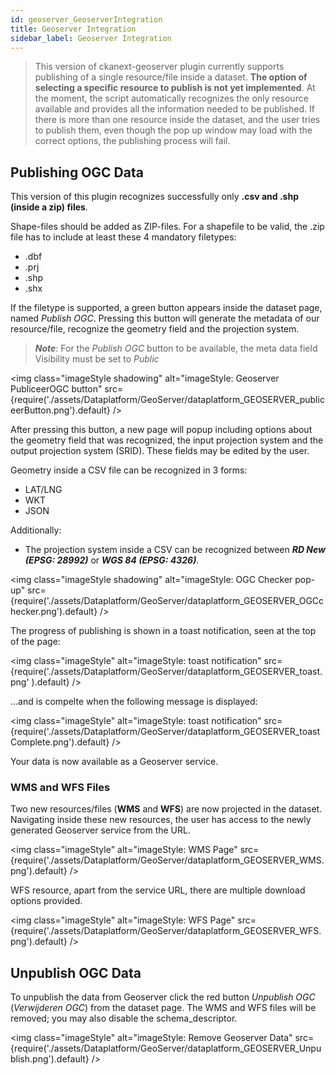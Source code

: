 ```yaml
---
id: geoserver_GeoserverIntegration
title: Geoserver Integration
sidebar_label: Geoserver Integration
---
```

>This version of ckanext-geoserver plugin currently supports publishing of a single resource/file inside a dataset. **The option of selecting a specific resource to publish is not yet implemented**. At the moment, the script automatically recognizes the only resource available and provides all the information needed to be published. If there is more than one resource inside the dataset, and the user tries to publish them, even though the pop up window may load with the correct options, the publishing process will fail.


## Publishing OGC Data

This version of this plugin recognizes successfully only **.csv and .shp (inside a zip) files**. 

Shape-files should be added as ZIP-files. For a shapefile to be valid, the .zip file has to include at least these 4 mandatory filetypes:

*   .dbf
*   .prj 		
*   .shp 	
*   .shx

If the filetype is supported, a green button appears inside the dataset page, named *Publish OGC*. Pressing this button will generate the metadata of our resource/file, recognize the geometry field and the projection system.

> ***Note***: For the *Publish OGC* button to be available, the meta data field Visibility must be set to *Public*

<img class="imageStyle shadowing" alt="imageStyle: Geoserver PubliceerOGC button" src={require('./assets/Dataplatform/GeoServer/dataplatform_GEOSERVER_publiceerButton.png').default} />

After pressing this button, a new page will popup including options about the geometry field that was recognized, the input projection system and the output projection system (SRID). These fields may be edited by the user. 

Geometry inside a CSV file can be recognized in 3 forms: 
* LAT/LNG
* WKT
* JSON

Additionally:
* The projection system inside a CSV can be recognized between ***RD New (EPSG: 28992)*** or ***WGS 84 (EPSG: 4326)***.

<img class="imageStyle shadowing" alt="imageStyle: OGC Checker pop-up" src={require('./assets/Dataplatform/GeoServer/dataplatform_GEOSERVER_OGCchecker.png').default} />

The progress of publishing is shown in a toast notification, seen at the top of the page:

<img class="imageStyle" alt="imageStyle: toast notification" src={require('./assets/Dataplatform/GeoServer/dataplatform_GEOSERVER_toast.png' ).default} />

...and is compelte when the following message is displayed:

<img class="imageStyle" alt="imageStyle: toast notification" src={require('./assets/Dataplatform/GeoServer/dataplatform_GEOSERVER_toastComplete.png').default} />

Your data is now available as a Geoserver service.

### WMS and WFS Files
Two new resources/files (**WMS** and **WFS**) are now projected in the dataset. Navigating inside these new resources, the user has access to the newly generated Geoserver service from the URL.

<img class="imageStyle" alt="imageStyle: WMS Page" src={require('./assets/Dataplatform/GeoServer/dataplatform_GEOSERVER_WMS.png').default} />

WFS resource, apart from the service URL, there are multiple download options provided.

<img class="imageStyle" alt="imageStyle: WFS Page" src={require('./assets/Dataplatform/GeoServer/dataplatform_GEOSERVER_WFS.png').default} />

## Unpublish OGC Data
To unpublish the data from Geoserver click the red button *Unpublish OGC* (*Verwijderen OGC*) from the dataset page. The WMS and WFS files will be removed; you may also disable the schema_descriptor.

<img class="imageStyle" alt="imageStyle: Remove Geoserver Data" src={require('./assets/Dataplatform/GeoServer/dataplatform_GEOSERVER_Unpublish.png').default} />


